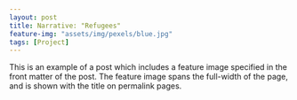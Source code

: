 ```yaml
---
layout: post
title: Narrative: "Refugees"
feature-img: "assets/img/pexels/blue.jpg"
tags: [Project]
---
```


This is an example of a post which includes a feature image specified in the front matter of the post. The feature image spans the full-width of the page, and is shown with the title on permalink pages.

